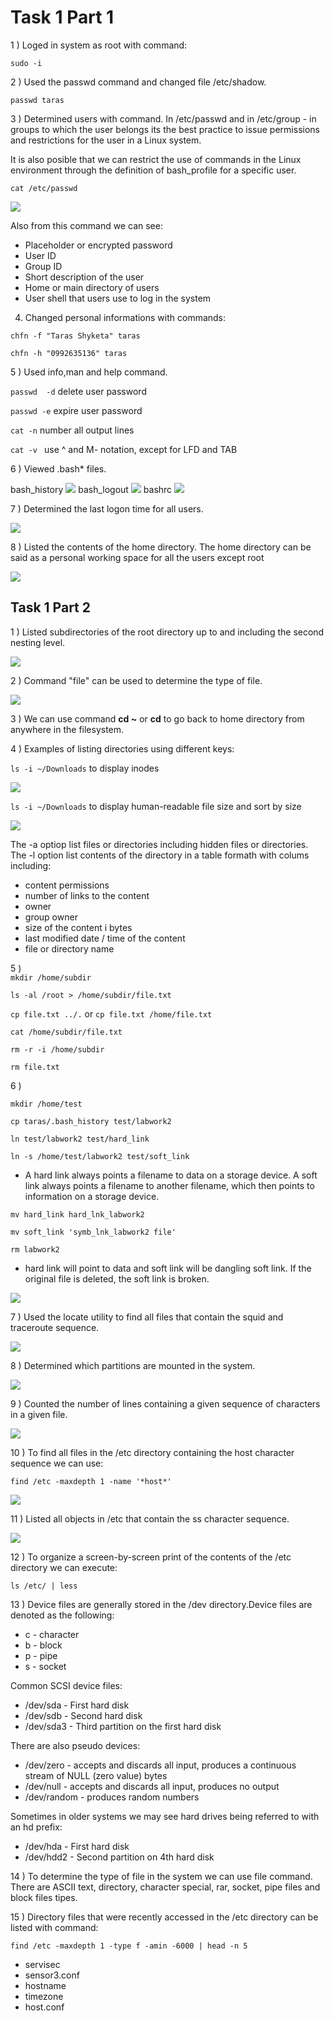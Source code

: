 # Task 1 Part 1
1 ) Loged in system as root with command:

``sudo -i``

2 ) Used the passwd command and changed file /etc/shadow.

``passwd taras``

3 ) Determined users with command. In /etc/passwd and in /etc/group - in groups to which the user belongs its the best practice to issue permissions and restrictions for the user in a Linux system.

It is also posible that we can restrict the use of commands in the Linux environment through the definition of bash_profile for a specific user.


``cat /etc/passwd``

<img src="images/passwd.jpg">

Also from this command we can see:
- Placeholder or encrypted password
- User ID
- Group ID
- Short description of the user
- Home or main directory of users
- User shell that users use to log in the system

4) Changed personal informations with commands:

``chfn -f "Taras Shyketa" taras``

``chfn -h "0992635136" taras``

5 ) Used info,man and help command.

``passwd  -d``    delete user password

``passwd -e``    expire user password

``cat -n``  number all output lines

``cat -v `` use ^ and M- notation, except for LFD and TAB

6 ) Viewed .bash* files.

bash_history
<img src="images/bash_history.jpg">
bash_logout
<img src="images/bash_logout.jpg">
bashrc
<img src="images/bashrc.jpg">

7 ) Determined the last logon time for all users.

<img src="images/last_login.jpg">

8 ) Listed the contents of the home directory. The home directory can be said as a personal working space for all the users except root

<img src="images/home_dir.jpg">

## Task 1 Part 2

1 ) Listed subdirectories of the root directory up to and including the second nesting level.

<img src="images/tree-2.jpg">

2 ) Command "file" can be used to determine the type of file.

<img src="images/filetype.jpg">

3 ) We can use command **cd ~** or **cd** to go back to home directory from anywhere in the filesystem.

4 ) Examples of listing directories using different keys:

``ls -i ~/Downloads`` to display inodes

<img src="images/ls-i.jpg">

``ls -i ~/Downloads`` to display human-readable file size and sort by size

<img src="images/ls-hs.jpg">

The -a optiop list files or directories including hidden files or directories. The -l option list contents of the directory in a table formath with colums including:

- content permissions
- number of links to the content
- owner
- group owner
- size of the content i bytes
- last modified date / time of the content
- file or directory name

5 )  
``mkdir /home/subdir``

``ls -al /root > /home/subdir/file.txt``

``cp file.txt ../.`` or ``cp file.txt /home/file.txt``

``cat /home/subdir/file.txt``

``rm -r -i /home/subdir``

``rm file.txt``

6 ) 

``mkdir /home/test``

``cp taras/.bash_history test/labwork2``

``ln test/labwork2 test/hard_link``

``ln -s /home/test/labwork2 test/soft_link``

- A hard link always points a filename to data on a storage device. A soft link always points a filename to another filename, which then points to information on a storage device.

``mv hard_link hard_lnk_labwork2``

``mv soft_link 'symb_lnk_labwork2 file'``

``rm labwork2``

- hard link will point to data and soft link will be dangling soft link. If the original file is deleted, the soft link is broken.

<img src="images/links.jpg">

7 ) Used the locate utility to find all files that contain the squid and traceroute sequence.

<img src="images/finding.jpg">

8 ) Determined which partitions are mounted in the system.

<img src="images/mount.jpg">

9 ) Counted the number of lines containing a given sequence of characters in a given file.

<img src="images/wc.jpg">

10 ) To find all files in the /etc directory containing the host character sequence we can use:

``find /etc -maxdepth 1 -name '*host*'``

<img src="images/find.jpg">

11 ) Listed all objects in /etc that contain the ss character sequence.


<img src="images/grepandfind.jpg">

12 ) To organize a screen-by-screen print of the contents of the /etc directory we can execute: 

``ls /etc/ | less``

13 ) Device files are generally stored in the /dev directory.Device files are denoted as the following:

- c - character
- b - block
- p - pipe
- s - socket

Common SCSI device files:

- /dev/sda - First hard disk
- /dev/sdb - Second hard disk
- /dev/sda3 - Third partition on the first hard disk

There are also pseudo devices:

- /dev/zero - accepts and discards all input, produces a continuous stream of NULL (zero value) bytes
- /dev/null - accepts and discards all input, produces no output
- /dev/random - produces random numbers

Sometimes in older systems we may see hard drives being referred to with an hd prefix:

- /dev/hda - First hard disk
- /dev/hdd2 - Second partition on 4th hard disk

14 ) To determine the type of file in the system we can use file command. There are ASCII text, directory, character special, rar, socket, pipe files and block files tipes.

15 ) Directory files that were recently accessed in the /etc directory can be listed with command:

``find /etc -maxdepth 1 -type f -amin -6000 | head -n 5``

- servisec
- sensor3.conf
- hostname
- timezone
- host.conf